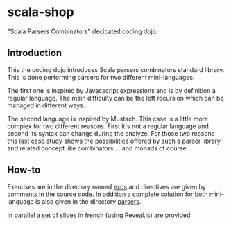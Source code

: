 scala-shop
==========

"Scala Parsers Combinators" decicated coding dojo.


Introduction
------------

This the coding dojo introduces Scala parsers combinators standard library. 
This is done performing parsers for two different mini-languages. 

The first one is inspired by Javacscript expressions and is by definition a regular 
language. The main difficulty can be the left recursion which can be managed
in different ways.

The second language is inspired by Mustach. This case is a little more complex
for two different reasons. First it's not a regular language and second its
syntax can change during the analyze. For those two reasons this last case study
shows the possibilities offered by such a parser library and related concept
like combinators ... and monads of course.

How-to
------

Exercises are in the directory named [exos](https://github.com/d-plaindoux/scala-shop/tree/master/src/main/scala/toulousejug/exo) 
and directives are given by comments in the source code. In addition a complete solution for both mini-language is also given in the directory [parsers](https://github.com/d-plaindoux/scala-shop/tree/master/src/main/scala/toulousejug/parsers).

In parallel a set of slides in french (using Reveal.js) are provided.

